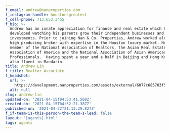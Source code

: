 ```yaml
---
f_email: andrew@nanproperties.com
f_instagram-handle: houstonsgreatest
f_cell-phone: 713.653.3455
f_bio: >-
  Andrew has an innate appreciation for finance and real estate which he
  developed watching his parents grow their independent businesses and property
  investments. Prior to joining Nan & Co. Properties, Andrew worked alongside a
  high producing broker with expertise in the Houston luxury market. He is a
  member of the National Association of Realtors, the Asian Real Estate
  Association of America and the National Association of Asian American
  Professionals.  Having spent a year and a half in Beijing and Hong Kong, he is
  also fluent in Mandarin.
title: Andrew Lin
f_title: Realtor Associate
f_headshot:
  url: >-
    https://development.nanproperties.com/assets/external/6077c685703f551487a5e640_602605164909doptimized_c26ebf5403db1854cf6dde320deafcc7-1.jpeg
  alt: null
slug: andrew-lin
updated-on: '2021-04-15T04:53:41.560Z'
created-on: '2021-04-15T04:52:21.387Z'
published-on: '2021-04-22T21:13:29.827Z'
f_if-team-is-this-person-the-team-s-lead: false
layout: '[agents].html'
tags: agents
---
```



